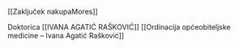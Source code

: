 
[[Zaključek nakupaMores]]

Doktorica
[[IVANA AGATIĆ RAŠKOVIĆ]]
[[Ordinacija općeobiteljske medicine – Ivana Agatić Rašković]]